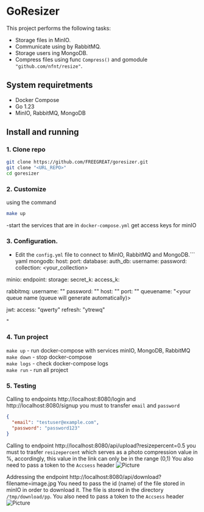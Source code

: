 # GoResizer

This project performs the following tasks:
- Storage files in MinIO.
- Communicate using by RabbitMQ.
- Storage users ing MongoDB.
- Compress files using func `Compress()` and gomodule `"github.com/nfnt/resize"`.

## System requiretments

- Docker Compose
- Go 1.23
- MinIO, RabbitMQ, MongoDB

## Install and running

### 1. Clone repo

```bash
git clone https://github.com/FREEGREAT/goresizer.git
git clone "<URL_REPO>"
cd goresizer
```

### 2. Customize
using the command
``` bash
make up
```
-start the services that are in `docker-compose.yml` get access keys for minIO

### 3. Configuration.

- Edit the `config.yml` file to connect to MinIO, RabbitMQ and MongoDB.``` yaml
mongodb:
  host: <your host> 
  port: <your port> 
  database: <your database name> 
  auth_db: <your auth_token> 
  username: <your username>
  password: <your password>
  collection: <your_collection>

minio:
  endpoint: <your endpoint> 
  storage: <your storage name>
  secret_k: <your secret key> 
  access_k: <your access key> 

rabbitmq:
  username: "<your username>"
  password: "<your password>"
  host: "<your hots>"
  port: "<your port>"
  queuename: "<your queue name (queue will generate automatically)>

jwt:
  access: "qwerty"
  refresh: "ytrewq"
  
  "

### 4. Tun project
`make up` - run docker-compose with services minIO, MongoDB, RabbitMQ  <br />
`make down` - stop docker-compose <br />
`make logs` - check docker-compose logs <br />
`make run` - run all project <br />

### 5. Testing

Calling to endpoints
http://localhost:8080/login and http://localhost:8080/signup
you must to transfer  `email` and `password`
``` json
{
  "email": "testuser@example.com",
  "password": "password123"
}
```

Calling to endpoint
http://localhost:8080/api/upload?resizepercent=0.5
you must to trasfer `resizepercent` which serves as a photo compression value in %, accordingly, this value in the link can only be in the range (0,1)
You also need to pass a token to the `Accsess` header
![Picture](https://github.com/user-attachments/assets/8f0e11ff-c574-4118-a712-d000242dd2f5)

Addressing the endpoint
http://localhost:8080/api/download?filename=image.jpg
You need to pass the id (name) of the file stored in minIO in order to download it. The file is stored in the directory `/tmp/download/pp`.
You also need to pass a token to the `Accsess` header
![Picture](https://github.com/user-attachments/assets/562265d2-a9a5-4877-b17b-85e489cfd5a5)


